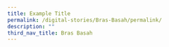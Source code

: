 ```yaml
---
title: Example Title
permalink: /digital-stories/Bras-Basah/permalink/
description: ""
third_nav_title: Bras Basah
---
```

